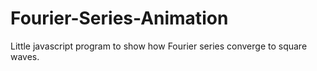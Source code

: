 # Fourier-Series-Animation
Little javascript program to show how Fourier series converge to square waves.
